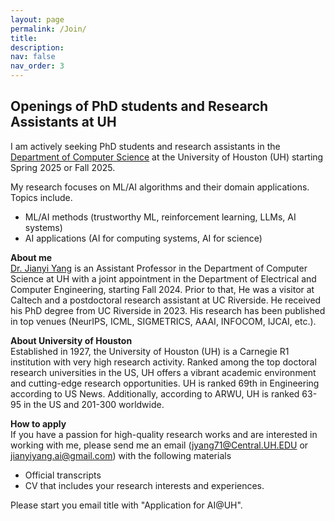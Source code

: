 ```yaml
---
layout: page
permalink: /Join/
title: 
description: 
nav: false
nav_order: 3
---
```


## Openings of PhD students and Research Assistants at UH

I am actively seeking PhD students and research assistants in the [Department of Computer Science](https://uh.edu/nsm/computer-science/) at the University of Houston (UH) starting Spring 2025 or Fall 2025.

My research focuses on ML/AI algorithms and their domain applications. Topics include.
+ ML/AI methods (trustworthy ML, reinforcement learning, LLMs, AI systems)
+ AI applications (AI for computing systems, AI for science)

**About me**\
[Dr. Jianyi Yang](https://jyang-ai.github.io) is an Assistant Professor in the Department of Computer Science at UH with a joint appointment in the Department of Electrical and Computer Engineering, starting Fall 2024. Prior to that, He was a visitor at Caltech and a postdoctoral research assistant at UC Riverside. He received his PhD degree from UC Riverside in 2023. His research has been published in top venues (NeurIPS, ICML, SIGMETRICS, AAAI, INFOCOM, IJCAI, etc.).

**About University of Houston**\
Established in 1927, the University of Houston (UH) is a Carnegie R1 institution with very high research activity. Ranked among the top doctoral research universities in the US, UH offers a vibrant academic environment and cutting-edge research opportunities. UH is ranked 69th in Engineering according to US News. Additionally, according to ARWU, UH is ranked 63-95 in the US and 201-300 worldwide. 

**How to apply**\
If you have a passion for high-quality research works and are interested in working with me, please send me an email (jyang71@Central.UH.EDU or jianyiyang.ai@gmail.com) with the following materials
+ Official transcripts
+ CV that includes your research interests and experiences.
  
Please start you email title with "Application for AI@UH".


